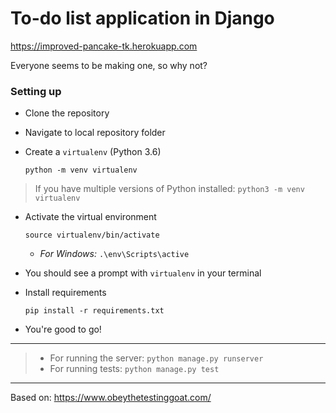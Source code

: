 # To-do list application in Django

https://improved-pancake-tk.herokuapp.com

Everyone seems to be making one, so why not?

### Setting up

* Clone the repository

* Navigate to local repository folder

* Create a `virtualenv` (Python 3.6)

  `python -m venv virtualenv`


> If you have multiple versions of Python installed:
> `python3 -m venv virtualenv`


* Activate the virtual environment

  `source virtualenv/bin/activate`

  * *For Windows:* `.\env\Scripts\active`



* You should see a prompt with `virtualenv` in your terminal

* Install requirements

  `pip install -r requirements.txt`

* You're good to go!

---


> * For running the server:
>  `python manage.py runserver`
> * For running tests:
>  `python manage.py test`

---

Based on: https://www.obeythetestinggoat.com/
